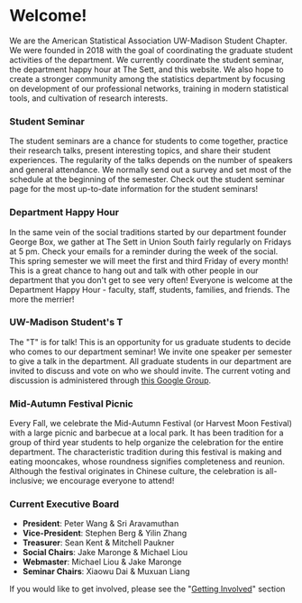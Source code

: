 # Welcome!

We are the American Statistical Association UW-Madison Student Chapter. We were
founded in 2018 with the goal of coordinating the graduate student activities
of the department. We currently coordinate the student seminar, the department happy hour at The Sett, and this website. We also hope to create a stronger community among the
statistics department by focusing on development of our professional networks,
training in modern statistical tools, and cultivation of research interests.


### Student Seminar

The student seminars are a chance for students to come together, practice their research talks, present interesting topics, and share their student experiences. The regularity of the talks depends on the number of speakers and general attendance. We normally send out a survey and set most of the schedule at the beginning of the semester. Check out the student seminar page for the most up-to-date information for the student seminars!

### Department Happy Hour

In the same vein of the social traditions started by our department founder
George Box, we gather at The Sett in Union South fairly regularly on Fridays at
5 pm. Check your emails for a reminder during the week of the social. This
spring semester we will meet the first and third Friday of every month! This is
a great chance to hang out and talk with other people in our department that
you don't get to see very often! Everyone is welcome at the Department Happy
Hour - faculty, staff, students, families, and friends. The more the merrier!

### UW-Madison Student's T

The "T" is for talk! This is an opportunity for us graduate students to decide who comes to our department seminar! We invite one speaker per semester to give a talk in the department. All graduate students in our department are invited to discuss and vote on who we should invite. The current voting and discussion is administered through [this Google Group](https://groups.google.com/forum/#!forum/uw-madison-students-t).

### Mid-Autumn Festival Picnic

Every Fall, we celebrate the Mid-Autumn Festival (or Harvest Moon Festival)
with a large picnic and barbecue at a local park. It has been tradition for a
group of third year students to help organize the celebration for the entire
department. The characteristic tradition during this festival is making and
eating mooncakes, whose roundness signifies completeness and reunion.  Although
the festival originates in Chinese culture, the celebration is all-inclusive;
we encourage everyone to attend! 

### Current Executive Board

* **President**: Peter Wang & Sri Aravamuthan
* **Vice-President**: Stephen Berg & Yilin Zhang
* **Treasurer**: Sean Kent & Mitchell Paukner
* **Social Chairs**: Jake Maronge & Michael Liou
* **Webmaster**: Michael Liou & Jake Maronge
* **Seminar Chairs**: Xiaowu Dai & Muxuan Liang

If you would like to get involved, please see the "[Getting Involved](involved.md)" section
